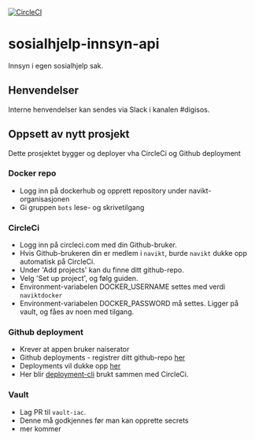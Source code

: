 [![CircleCI](https://circleci.com/gh/navikt/sosialhjelp-innsyn-api.svg?style=svg&circle-token=13cea80fe70abf9a4b9dbf02f97622d018cf2e8a)](https://circleci.com/gh/navikt/sosialhjelp-innsyn-api)
# sosialhjelp-innsyn-api
Innsyn i egen sosialhjelp sak.


## Henvendelser
Interne henvendelser kan sendes via Slack i kanalen #digisos.

## Oppsett av nytt prosjekt
Dette prosjektet bygger og deployer vha CircleCi og Github deployment

### Docker repo
- Logg inn på dockerhub og opprett repository under navikt-organisasjonen
- Gi gruppen `bots` lese- og skrivetilgang 

### CircleCi
- Logg inn på circleci.com med din Github-bruker. 
- Hvis Github-brukeren din er medlem i `navikt`, burde `navikt` dukke opp automatisk på CircleCi.
- Under 'Add projects' kan du finne ditt github-repo.
- Velg 'Set up project', og følg guiden.
- Environment-variabelen DOCKER_USERNAME settes med verdi `naviktdocker`
- Environment-variabelen DOCKER_PASSWORD må settes. Ligger på vault, og fåes av noen med tilgang.

### Github deployment
- Krever at appen bruker naiserator
- Github deployments - registrer ditt github-repo [her](https://deployment.prod-sbs.nais.io/auth/form)
- Deployments vil dukke opp [her](https://github.com/navikt/sosialhjelp-innsyn-api/deployments)
- Her blir [deployment-cli](https://github.com/navikt/deployment-cli) brukt sammen med CircleCi.


### Vault
- Lag PR til `vault-iac`. 
- Denne må godkjennes før man kan opprette secrets
- mer kommer